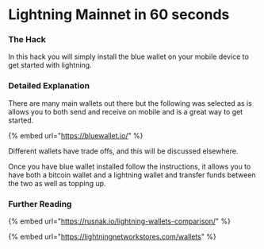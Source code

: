 # Lightning Mainnet in 60 seconds

### The Hack

In this hack you will simply install the blue wallet on your mobile device to get started with lightning.

### Detailed Explanation

There are many main wallets out there but the following was selected as is allows you to both send and receive on mobile and is a great way to get started.  

{% embed url="https://bluewallet.io/" %}

Different wallets have trade offs, and this will be discussed elsewhere.  

Once you have blue wallet installed follow the instructions, it allows you to have both a bitcoin wallet and a lightning wallet and transfer funds between the two as well as topping up.

### Further Reading

{% embed url="https://rusnak.io/lightning-wallets-comparison/" %}

{% embed url="https://lightningnetworkstores.com/wallets" %}



